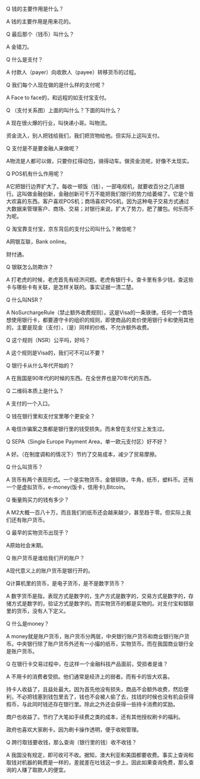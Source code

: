 Q 钱的主要作用是什么？

A 钱的主要作用是用来花的。

Q 最后那个（钱币）叫什么？

A 金错刀。

Q 什么是支付？

A 付款人（payer）向收款人（payee）转移货币的过程。

Q 我们每个人现在做的是什么样的支付呢？

A Face to face的，和远程的如支付宝支付。

Q （支付关系图）上面的叫什么？下面的叫什么？

A 现在很火爆的行业，叫快递小哥。叫物流。

资金流入，别人把钱给我们，我们把货物给他。但实际上这叫支付。

Q 支付是不是要金融人来做呢？

A物流是人都可以做，只要你扛得动包，骑得动车。做资金流呢，好像不太现实。

Q POS机有什么作用呢？

A它把银行边界扩大了。每收一顿饭（钱），一部电视机，就要收百分之几进银行。这叫做金融创新，金融创新可千万不能把我们银行的势力给萎缩了。它是个皆大欢喜的东西。客户喜欢POS机；商场喜欢POS机，因为这种电子交易方式通过大数据来管理客户、商场、交易；对银行来说，扩大了势力，肥了腰包。何乐而不为呢。

Q 淘宝靠支付宝，京东背后的支付公司叫什么？微信呢？

A网银互联，Bank online。

财付通。

Q 银联怎么防欺诈？

A
打老虎的时候，老虎首先有经济问题。老虎有银行卡。查卡里有多少钱，查这些卡与哪些卡有关联，是怎样关联的。事实证据一清二楚。

Q 什么叫NSR？

A
NoSurchargeRule（禁止额外收费规则）。这是Visa的一条铁律。任何一个商场想使用银行卡，都要遵守卡的组织的规则，即使商品的卖价使用银行卡和使用其他的，主要是现金（支付），（是）同样的价格，不允许额外收费。

Q 这个规则（NSR）公平吗，好吗？

A 这个规则是Visa的，我们可不可以不要？

Q 银行卡从什么年代开始的？

A 在我国是90年代的时候的东西。在全世界也是70年代的东西。

Q 二维码本质上是什么？

A 支付的一个入口。

Q 钱在银行里和支付宝里哪个更安全？

A 电信诈骗案之类都是银行里的钱受损失。而未曾在支付宝上发生过。

Q SEPA（Single Europe Payment Area，单一欧元支付区）好不好？

A 好。（在制度调和的情况下）节约了交易成本，减少了贸易摩擦。

Q 什么叫货币？

A
货币有两个表现形式。一个是实物货币，金银铜铁，牛角，纸币，塑料币。还有一个是虚拟货币，e-money(饭卡，信用卡),Bitcoin。

Q 衡量购买力的钱有多少？

A
M2大概一百八十万，而且我们的纸币还会越来越少，甚至趋于零。但实际上我们还有账户货币。

Q 最早的实物货币出现于？

A原始社会末期。

Q 账户货币是谁给我们开的账户？

A现代意义上的账户货币是银行开的。

Q计算机里的货币，是电子货币，是不是数字货币？

A
数字货币是指，表现方式是数字的，生产方式是数字的，交易方式是数字的，存储方式是数字的，验证方式是数字的。而实物货币的都是实物的。对支付宝和银联里的货币，没有人下定义。

Q 什么是money？

A
money就是账户货币，账户货币分两层，中央银行账户货币和商业银行账户货币。中央银行除了账户货币外还有一小撮的纸币，实物货币。而在我国商业银行全是账户货币。

Q 在银行卡交易过程中，在这样一个金融科技产品面前，受损者是谁？

A 不用卡的消费者受损。他们通常是经济上的弱者。而有卡的皆大欢喜。

持卡人收益了，且益处最大。因为首先他没有损失，商品不会额外收费，然后便利，不必把钱塞到钱包里去了，钱也不会被人偷了去，找钱的时候也没有机会获得假币，与此同时钱还存在银行里。除此之外还会获得一些持卡消费的奖励。

商户也收益了。节约了大笔如手续费之类的成本，还有其他授权刷卡的福利。

政府也喜欢大家刷卡。因为刷卡操作透明，便于收税管理。

Q 跨行取钱要收钱，那么查询（银行里的钱）收不收钱？

A
我国没有规定，即可收可不收。据知，澳大利亚和美国都要收费。事实上查询和取钱对机器的耗费是一样的，差就差在吐钱这一步上。因此如果查询免费，那么查询的人赚了取款人的便宜。
